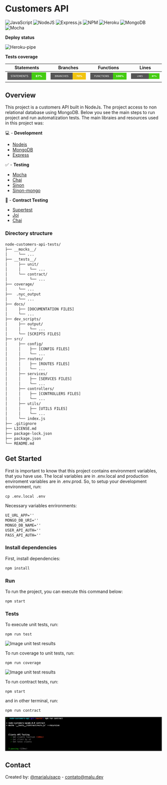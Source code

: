 # Customers API

![JavaScript](https://img.shields.io/badge/javascript-%23323330.svg?style=for-the-badge&logo=javascript&logoColor=%23F7DF1E)
![NodeJS](https://img.shields.io/badge/node.js-6DA55F?style=for-the-badge&logo=node.js&logoColor=white)
![Express.js](https://img.shields.io/badge/express.js-%23404d59.svg?style=for-the-badge&logo=express&logoColor=%2361DAFB)
![NPM](https://img.shields.io/badge/NPM-%23CB3837.svg?style=for-the-badge&logo=npm&logoColor=white)
![Heroku](https://img.shields.io/badge/heroku-%23430098.svg?style=for-the-badge&logo=heroku&logoColor=white)
![MongoDB](https://img.shields.io/badge/MongoDB-%234ea94b.svg?style=for-the-badge&logo=mongodb&logoColor=white)
![Mocha](https://img.shields.io/badge/-mocha-%238D6748?style=for-the-badge&logo=mocha&logoColor=white)

**Deploy status**

![Heroku-pipe](https://raw.githubusercontent.com/gregsadetsky/heroku-ci-badge/master/badges/succeeded.svg)

**Tests coverage**

| Statements                  | Branches                | Functions                 | Lines             |
| --------------------------- | ----------------------- | ------------------------- | ----------------- |
| ![Statements](./dev_scripts/output/statements.svg) | ![Branches](./dev_scripts/output/branches.svg) | ![Functions](./dev_scripts/output/functions.svg) | ![Lines](./dev_scripts/output/lines.svg) |


## Overview 

This project is a customers API built in NodeJs. The project access to non relational database using MongoDB. Below you see the main steps to run project and run automatization tests. The main libraies and resources used in this project was:

💻  - **Development** 

* [Nodejs](https://nodejs.org/en/)
* [MongoDB](https://www.mongodb.com/)
* [Express](https://expressjs.com/)

✅ - **Testing**

* [Mocha](https://mochajs.org/)
* [Chai](https://www.chaijs.com/)
* [Sinon](https://sinonjs.org/)
* [Sinon-mongo](https://github.com/DaniJG/sinon-mongo)

📄 - **Contract Testing**

* [Supertest](https://www.npmjs.com/package/supertest)
* [Joi](https://www.npmjs.com/package/joi)
* [Chai](https://www.chaijs.com/)


### Directory structure 

```
node-customers-api-tests/
├── __mocks__/
│     └── ...
├── __tests__/
│     ├── unit/
│     │    └── ...
│     └── contract/
│          └── ...
├── coverage/
│     └── ...
├──  .nyc_output
│     └── ...
├── docs/
│     ├── [DOCUMENTATION FILES]
│     └── ...
├── dev_scripts/
│     ├── output/
│     │    └── ...
│     └── [SCRIPTS FILES]
├── src/
│     ├── config/
│     │    ├── [CONFIG FILES]
│     │    └── ...
│     ├── routes/
│     │    ├── [ROUTES FILES]
│     │    └── ...
│     ├── services/
│     │    ├── [SERVCES FILES]
│     │    └── ...
│     ├── controllers/
│     │    ├── [CONTROLLERS FILES]
│     │    └── ...
│     ├── utils/
│     │    ├── [UTILS FILES]
│     │    └── ...
│     └── index.js
├── .gitignore
├── LICENSE.md
├── package-lock.json
├── package.json
└── README.md

```

## Get Started

First is important to know that this project contains environment variables, that you have use. The local variables are in .env.local and production enviroment variables are in .env.prod. So, to setup your development environment, run:

```
cp .env.local .env
```

Necessary variables enrironments:
```
UI_URL_APP=''
MONGO_DB_URI=''
MONGO_DB_NAME=''
USER_API_AUTH=''
PASS_API_AUTH=''
```

### Install dependencies

First, install dependencies:

````
npm install
````

### Run

To run the project, you can execute this command below:

````
npm start
````

### Tests

To execute unit tests, run:

````
npm run test
`````

![Image unit test results](docs/unit_testing.png)


To run coverage to unit tests, run:

````
npm run coverage
`````
![Image unit test results](docs/coverage_tests.png)


To run contract tests, run:

````
npm start
````

and in other terminal, run:

````
npm run contract
`````

![Image unit test results](docs/contract_tests.png)

## Contact

Created by: [@marialuisacp](https://github.com/marialuisacp)  -  [contato@malu.dev](mail:contato@malu.dev)
